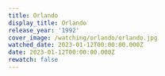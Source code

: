 ```yaml
---
title: Orlando
display_title: Orlando
release_year: '1992'
cover_image: /watching/orlando/orlando.jpg
watched_date: 2023-01-12T00:00:00.000Z
date: 2023-01-12T00:00:00.000Z
rewatch: false
---
```


